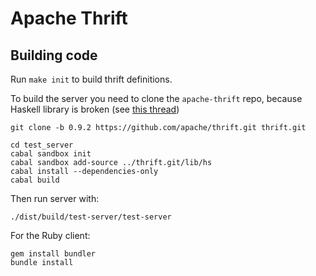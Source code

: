 # Apache Thrift

## Building code
Run `make init` to build thrift definitions.

To build the server you need to clone the `apache-thrift` repo, because Haskell library is broken
(see [this thread](http://webmail.dev411.com/t/thrift/dev/152jpq1hpm/jira-created-thrift-3003-missing-license-file-prevents-package-from-being-installed))
```
git clone -b 0.9.2 https://github.com/apache/thrift.git thrift.git

cd test_server
cabal sandbox init
cabal sandbox add-source ../thrift.git/lib/hs
cabal install --dependencies-only
cabal build
```

Then run server with:
```
./dist/build/test-server/test-server
```

For the Ruby client:
```
gem install bundler
bundle install
```
